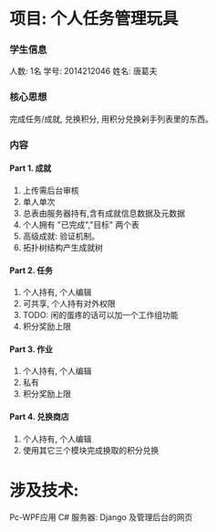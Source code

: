 # 项目: 个人任务管理玩具
### 学生信息
人数: 1名
学号: 2014212046
姓名: 唐葛夫

### 核心思想
完成任务/成就, 兑换积分, 用积分兑换剁手列表里的东西。

### 内容
#### Part 1. 成就
1. 上传需后台审核
2. 单人单次
3. 总表由服务器持有,含有成就信息数据及元数据
4. 个人拥有 "已完成","目标" 两个表
5. 高级成就: 验证机制。
6. 拓扑树结构产生成就树

#### Part 2. 任务
1. 个人持有, 个人编辑
2. 可共享, 个人持有对外权限
3. TODO: 闲的蛋疼的话可以加一个工作组功能
4. 积分奖励上限

#### Part 3. 作业
1. 个人持有, 个人编辑
2. 私有
3. 积分奖励上限

#### Part 4. 兑换商店
1. 个人持有, 个人编辑
2. 使用其它三个模块完成换取的积分兑换

# 涉及技术:
Pc-WPF应用 C#
服务器: Django 及管理后台的网页
